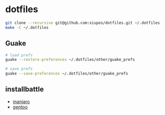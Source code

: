 # dotfiles

```bash
git clone --recursive git@github.com:xiupos/dotfiles.git ~/.dotfiles
make -C ~/.dotfiles
```

## Guake

```bash
# load prefs
guake --restore-preferences ~/.dotfiles/other/guake_prefs

# save prefs
guake --save-preferences ~/.dotfiles/other/guake_prefs
```

## installbattle

- [manjaro](docs/manjaro.md)
- [gentoo](docs/gentoo.md)
